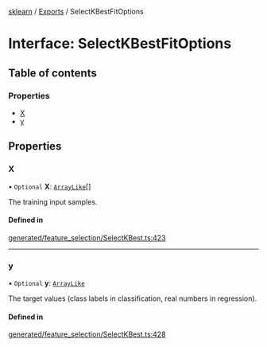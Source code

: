 [sklearn](../readme.md) / [Exports](../modules.md) / SelectKBestFitOptions

# Interface: SelectKBestFitOptions

## Table of contents

### Properties

- [X](SelectKBestFitOptions.md#x)
- [y](SelectKBestFitOptions.md#y)

## Properties

### X

• `Optional` **X**: [`ArrayLike`](../modules.md#arraylike)[]

The training input samples.

#### Defined in

[generated/feature_selection/SelectKBest.ts:423](https://github.com/transitive-bullshit/scikit-learn-ts/blob/367336a/packages/sklearn/src/generated/feature_selection/SelectKBest.ts#L423)

___

### y

• `Optional` **y**: [`ArrayLike`](../modules.md#arraylike)

The target values (class labels in classification, real numbers in regression).

#### Defined in

[generated/feature_selection/SelectKBest.ts:428](https://github.com/transitive-bullshit/scikit-learn-ts/blob/367336a/packages/sklearn/src/generated/feature_selection/SelectKBest.ts#L428)
